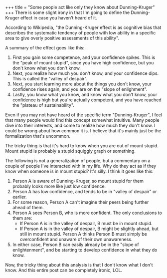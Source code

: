 +++
title = "Some people act like only they know about Dunning-Kruger"
+++
There is some slight irony in that I'm going to define the Dunning-Kruger effect in case you haven't heard of it.

According to Wikipedia, "the Dunning-Kruger effect is as cognitive bias that describes the systematic tendency of people with low ability in a specific area to give overly positive assessments of this ability".

A summary of the effect goes like this:
1. First you gain some competence, and your confidence spikes. This is the "peak of mount stupid", since you have high confidence, but you don't know what you don't know.
2. Next, you realize how much you don't know, and your confidence dips. This is called the "valley of despair".
3. Next, you start learning more about the things you don't know, your confidence rises again, and you are on the "slope of enlighment".
4. Lastly, you know what you know, and know what you don't know, your confidence is high but you're actually competent, and you have reached the "plateau of sustainability".

Even if you may not have heard of the specific term "Dunning-Kruger", I feel that many people would find this concept somewhat intuitive. Many people dive into their interests, and come to realize how much they don't know. I could be wrong about how common it is. I believe that it's mainly just be the formalization that's uncommon.

The tricky thing is that it's hard to know when you are out of mount stupid. Mount stupid is probably a stupid squiggly graph or something.

The following is not a generalization of people, but a commentary on a couple of people I've interacted with in my life. Why do they act as if they know when someone is in mount stupid? It's silly. I think it goes like this:
1. Person A is aware of Dunning-Kruger, so mount stupid for them probably looks more like just low confidence.
2. Person A has low confidence, and tends to be in "valley of despair" or earlier.
3. For some reason, Person A can't imagine their peers being further ahead of them.
4. Person A sees Person B, who is more confident. The only conclusions to them are:
    - If Person A is in the valley of despair, B must be in mount stupid.
    - If Person A is in the valley of despair, B might be slightly ahead, but still in mount stupid. Person A thinks Person B must simply be overconfident and unaware of their own unawareness.
5. In either case, Person B can easily already be in the "slope of enlightenment", and be starting to develop confidence in what they do know.

Now, the tricky thing about this analysis is that I don't know what I don't know. And this entire post can be completely ironic, LOL.

